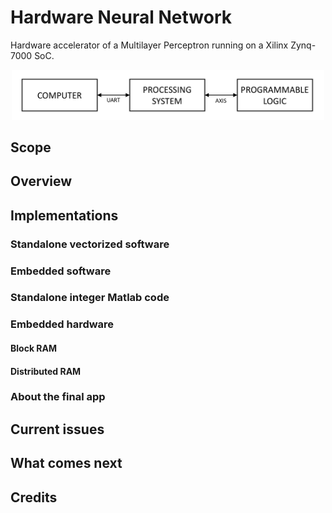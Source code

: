 # Hardware Neural Network

Hardware accelerator of a Multilayer Perceptron running on a Xilinx Zynq-7000 SoC.

<p align="center">
	<img src="doc/diagrams/overall.jpg" width="500"/>
</p>

## Scope

## Overview

## Implementations

### Standalone vectorized software

### Embedded software

### Standalone integer Matlab code

### Embedded hardware

#### Block RAM

#### Distributed RAM

### About the final app

## Current issues

## What comes next

## Credits


